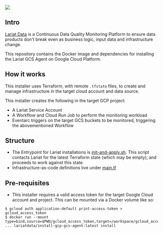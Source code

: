 [<img src="https://img.shields.io/docker/v/lariatdata/install-gcp-gcs-agent/latest">](https://hub.docker.com/repository/docker/lariatdata/install-gcp-gcs-agent)


## Intro

[Lariat Data](www.lariatdata.com) is a Continuous Data Quality Monitoring Platform to ensure data products don't break even as business logic, input data and infrastructure change.

This repository contains the Docker image and dependencies for installing the Lariat GCS Agent on Google Cloud Platform.

## How it works
This installer uses Terraform, with remote `.tfstate` files, to create and manage infrastructure in the target cloud account and data source.

This installer creates the following in the target GCP project:
- A Lariat Service Account
- A Workflow and Cloud Run Job to perform the monitoring workload
- Eventarc triggers on the target GCS buckets to be monitored, triggering the abovementioned Workflow

## Structure
- The Entrypoint for Lariat installations is [init-and-apply.sh](init-and-apply.sh). This script contacts Lariat for the latest Terraform state (which may be empty), and proceeds to work against this state.
- Infrastructure-as-code definitions live under [main.tf](main.tf)


## Pre-requisites
- This installer requires a valid access token for the target Google Cloud account and project. This can be mounted via a Docker volume like so:
```
$ gcloud auth application-default print-access-token > gcloud_access_token
$ docker run --mount type=bind,source=$PWD/gcloud_access_token,target=/workspace/gcloud_access_token,readonly  ... lariatdata/install-gcp-gcs-agent:latest install
```
